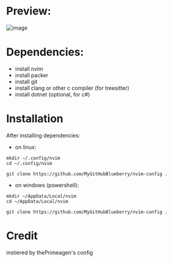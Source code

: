 # Preview:
![image](https://github.com/MyGitHubBlueberry/nvim-config/assets/105305430/873a033f-c40b-446b-924d-65f6a9ac0de0)

# Dependencies:
* install nvim
* install packer
* install git
* install clang or other c compiler (for treesitter)
* install dotnet (optional, for c#)

# Installation 
After installing dependencies:
- on linux:
```
mkdir ~/.config/nvim
cd ~/.config/nvim

git clone https://github.com/MyGitHubBlueberry/nvim-config .
```

- on windows (powershell):
```
mkdir ~/AppData/Local/nvim
cd ~/AppData/Local/nvim

git clone https://github.com/MyGitHubBlueberry/nvim-config .
```
# Credit 
instiered by thePrimeagen's config

